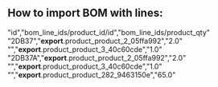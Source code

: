 How to import BOM with lines:
---

"id","bom_line_ids/product_id/id","bom_line_ids/product_qty"
"2DB37","__export__.product_product_2_05ffa992","2.0"
"","__export__.product_product_3_40c60cde","1.0"
"2DB37A","__export__.product_product_2_05ffa992","2.0"
"","__export__.product_product_3_40c60cde","1.0"
"","__export__.product_product_282_9463150e","65.0"


